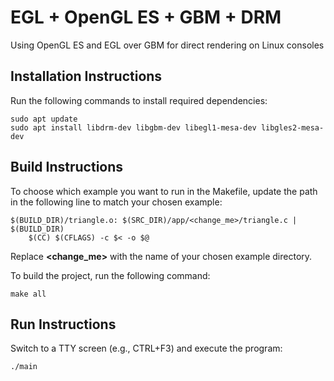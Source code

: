 # EGL + OpenGL ES + GBM + DRM

Using OpenGL ES and EGL over GBM for direct rendering on Linux consoles

## Installation Instructions

Run the following commands to install required dependencies:
```
sudo apt update
sudo apt install libdrm-dev libgbm-dev libegl1-mesa-dev libgles2-mesa-dev
```

## Build Instructions

To choose which example you want to run in the Makefile, update the path in the following line to match your chosen example:
```
$(BUILD_DIR)/triangle.o: $(SRC_DIR)/app/<change_me>/triangle.c | $(BUILD_DIR)
    $(CC) $(CFLAGS) -c $< -o $@
```
Replace **<change_me>** with the name of your chosen example directory.


To build the project, run the following command:
```
make all
```

## Run Instructions

Switch to a TTY screen (e.g., CTRL+F3) and execute the program:
```
./main
```

